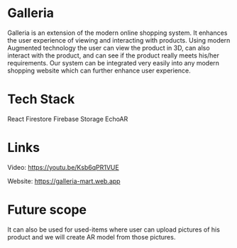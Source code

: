 # Galleria
Galleria is an extension of the modern online shopping system. It enhances the user experience of viewing and interacting with products. Using modern Augmented technology the user can view the product in 3D, can also interact with the product, and can see if the product really meets his/her requirements. Our system can be integrated very easily into any modern shopping website which can further enhance user experience.

# Tech Stack
React
Firestore
Firebase Storage
EchoAR

# Links

Video: https://youtu.be/Ksb6qPR1VUE

Website: https://galleria-mart.web.app

# Future scope

It can also be used for used-items where user can upload pictures of his product and we will create AR model from those pictures.